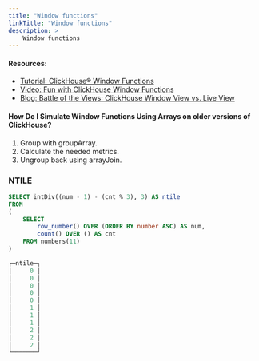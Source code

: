 ```yaml
---
title: "Window functions"
linkTitle: "Window functions"
description: >
    Window functions
---
```


#### Resources: 

* [Tutorial: ClickHouse® Window Functions](https://altinity.com/blog/clickhouse-window-functions-current-state-of-the-art)
* [Video: Fun with ClickHouse Window Functions](https://www.youtube.com/watch?v=sm_vUdMQz4s)
* [Blog: Battle of the Views: ClickHouse Window View vs. Live View](https://altinity.com/blog/battle-of-the-views-clickhouse-window-view-vs-live-view)

#### How Do I Simulate Window Functions Using Arrays on older versions of ClickHouse?

1. Group with groupArray.
2. Calculate the needed metrics.
3. Ungroup back using arrayJoin.

### NTILE

```sql
SELECT intDiv((num - 1) - (cnt % 3), 3) AS ntile
FROM
(
    SELECT
        row_number() OVER (ORDER BY number ASC) AS num,
        count() OVER () AS cnt
    FROM numbers(11)
)

┌─ntile─┐
│     0 │
│     0 │
│     0 │
│     0 │
│     0 │
│     1 │
│     1 │
│     1 │
│     2 │
│     2 │
│     2 │
└───────┘
```
